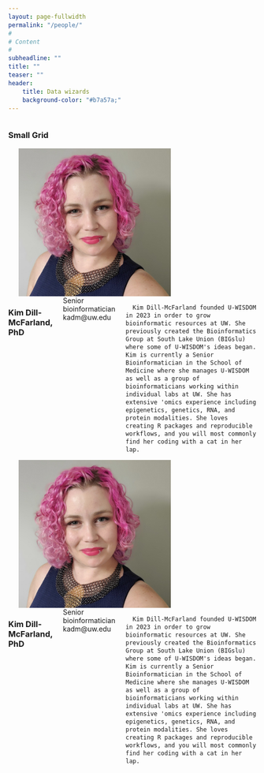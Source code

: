```yaml
---
layout: page-fullwidth
permalink: "/people/"
#
# Content
#
subheadline: ""
title: ""
teaser: ""
header:
    title: Data wizards
    background-color: "#b7a57a;"
---
```


<div class="show-for-small">
<div class="row">
    <div class="small-12 columns">
<h3>Small Grid</h3>
        </div><!-- /.small-12.columns -->
    </div>
<div class="row">
  <div class="small-3 columns">
      <br><br>
      <img height="300px" class="center-block" src="https://github.com/U-WISDOM/u-wisdom.github.io/blob/main/images/headshots/DillMcFarland_Kim.jpeg?raw=true">
  </div>
  <div class="small-9 columns">
      <h3>Kim Dill-McFarland, PhD</h3>
      Senior bioinformatician<br>
      kadm@uw.edu<br><br>
  
      Kim Dill-McFarland founded U-WISDOM in 2023 in order to grow bioinformatic resources at UW. She previously created the Bioinformatics Group at South Lake Union (BIGslu) where some of U-WISDOM's ideas began. Kim is currently a Senior Bioinformatician in the School of Medicine where she manages U-WISDOM as well as a group of bioinformaticians working within individual labs at UW. She has extensive 'omics experience including epigenetics, genetics, RNA, and protein modalities. She loves creating R packages and reproducible workflows, and you will most commonly find her coding with a cat in her lap.
  </div>
</div>
</div>

<div class="show-for-large-up">
    <div class="row">
        <div class="small-12 columns">
        </div><!-- /.small-12.columns -->
    </div>

<div class="row">
  <div class="large-3 columns">
      <br><br>
      <img height="300px" class="center-block"
      src="https://github.com/U-WISDOM/u-wisdom.github.io/blob/main/images/headshots/DillMcFarland_Kim.jpeg?raw=true">
  </div>
  <div class="large-9 columns">
      <h3>Kim Dill-McFarland, PhD</h3>
      Senior bioinformatician<br>
      kadm@uw.edu<br><br>
  
      Kim Dill-McFarland founded U-WISDOM in 2023 in order to grow bioinformatic resources at UW. She previously created the Bioinformatics Group at South Lake Union (BIGslu) where some of U-WISDOM's ideas began. Kim is currently a Senior Bioinformatician in the School of Medicine where she manages U-WISDOM as well as a group of bioinformaticians working within individual labs at UW. She has extensive 'omics experience including epigenetics, genetics, RNA, and protein modalities. She loves creating R packages and reproducible workflows, and you will most commonly find her coding with a cat in her lap.
  </div>
</div>

